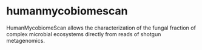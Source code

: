 # humanmycobiomescan
HumanMycobiomeScan allows the characterization of the fungal fraction of complex microbial ecosystems directly from reads of shotgun metagenomics.
